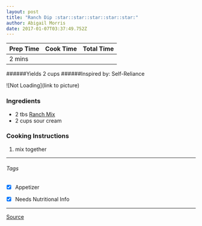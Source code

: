 ```yaml
---
layout: post
title: "Ranch Dip :star::star::star::star::star:"
author: Abigail Morris
date: 2017-01-07T03:37:49.752Z
---
```


| Prep Time  | Cook Time    | Total Time  |
| ---------- |:------------:| -----------:|
| 2 mins    |  |     |


######Yields 2 cups
######Inspired by: Self-Reliance

![Not Loading](link to picture)

### Ingredients

* 2 tbs [Ranch Mix](https://github.com/abugail/recipes/blob/master/random/ranch-mix.md)
* 2 cups sour cream

### Cooking Instructions

1. mix together


---

###### Tags
- [x] Appetizer
- [x] Needs Nutritional Info


---

[Source](http://selfreliancebyjamie.blogspot.ca/2011/08/tis-seasonings.html)

